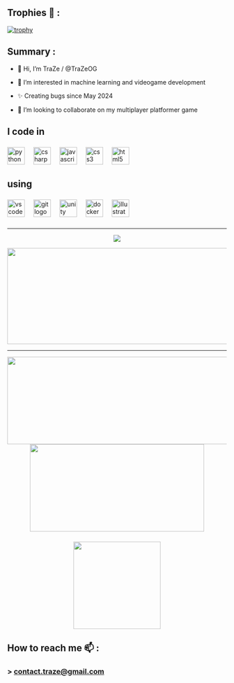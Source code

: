 ## Trophies 👀 :
[![trophy](https://github-profile-trophy.vercel.app/?username=trazeog&title=Stars,Followers,Commits,Repositories,MultipleLang,PullRequest&theme=gruvbox)](https://github.com/ryo-ma/github-profile-trophy)


## Summary :
- 👋 Hi, I’m TraZe / @TraZeOG
  
- 👀 I’m interested in machine learning and videogame development
  
- ✨ Creating bugs since May 2024
  
- 💞️ I’m looking to collaborate on my multiplayer platformer game

###

<h2 align="left">I code in</h2>

###

<div align="left">
  <img src="https://cdn.jsdelivr.net/gh/devicons/devicon/icons/python/python-original.svg" height="40" alt="python logo"  />
  <img width="12" />
  <img src="https://cdn.jsdelivr.net/gh/devicons/devicon/icons/csharp/csharp-original.svg" height="40" alt="csharp logo"  />
  <img width="12" />
  <img src="https://cdn.jsdelivr.net/gh/devicons/devicon/icons/javascript/javascript-original.svg" height="40" alt="javascript logo"  />
  <img width="12" />
  <img src="https://cdn.jsdelivr.net/gh/devicons/devicon/icons/css3/css3-original.svg" height="40" alt="css3 logo"  />
  <img width="12" />
  <img src="https://cdn.jsdelivr.net/gh/devicons/devicon/icons/html5/html5-original.svg" height="40" alt="html5 logo"  />
  <img width="12" />
</div>

###

###

<h2 align="left">using</h2>

###

<div align="left">
  <img src="https://cdn.jsdelivr.net/gh/devicons/devicon/icons/vscode/vscode-original.svg" height="40" alt="vscode logo"  />
  <img width="12" />
  <img src="https://cdn.jsdelivr.net/gh/devicons/devicon/icons/git/git-original.svg" height="40" alt="git logo"  />
  <img width="12" />
  <img src="https://cdn.jsdelivr.net/gh/devicons/devicon/icons/unity/unity-original.svg" height="40" alt="unity logo"  />
  <img width="12" />
  <img src="https://cdn.jsdelivr.net/gh/devicons/devicon/icons/docker/docker-original.svg" height="40" alt="docker logo"  />
  <img width="12" />
  <img src="https://cdn.jsdelivr.net/gh/devicons/devicon/icons/illustrator/illustrator-plain.svg" height="40" alt="illustrator logo"  />
</div>

###

---

<div align="center">
  <img src="https://profile-counter.glitch.me/TraZeOG/count.svg?"  />
</div>
<p align="center">
  <img width="800" height="220" src="https://streak-stats.demolab.com?user=trazeog&theme=highcontrast&hide_border=true&border_radius=5&card_width=800">
</p>


---




<p align="center">
  <img width="600" height="200" src="https://github-readme-stats.vercel.app/api?username=trazeog&show_icons=true&theme=vision-friendly-dark">
  <img width="400" height="200" src="https://github-readme-stats.vercel.app/api/top-langs/?username=trazeog&size_weight=0.15&count_weight=0.5&layout=compact&theme=vision-friendly-dark">
</p>

###


<div align="center">
  <img height="200" src="https://media1.tenor.com/m/YyaZbloUzL8AAAAd/pedro-racoon.gif"/>
</div>

###

## How to reach me 📫 :
###    >  contact.traze@gmail.com
